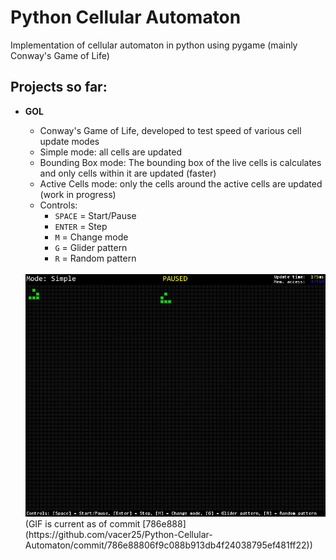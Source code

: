 # Python Cellular Automaton
Implementation of cellular automaton in python using pygame (mainly Conway's Game of Life)

## Projects so far:                                         
* **GOL**  
	- Conway's Game of Life, developed to test speed of various cell update modes
	- Simple mode: all cells are updated
	- Bounding Box mode: The bounding box of the live cells is calculates and only cells within it are updated (faster)
	- Active Cells mode: only the cells around the active cells are updated (work in progress)
	- Controls:
		- `SPACE` = Start/Pause
		- `ENTER` = Step
		- `M` = Change mode
		- `G` = Glider pattern
		- `R` = Random pattern
	
	<br>
	<img src="Screenshots/GOL.gif" alt="GOL" style="width: 500px;"/>
	<br>
	(GIF is current as of commit [786e888](ht<span>tps://</span>github.com/vacer25/Python-Cellular-Automaton/commit/786e88806f9c088b913db4f24038795ef481ff22))
